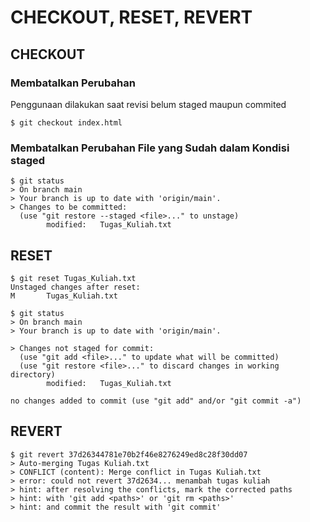 # CHECKOUT, RESET, REVERT
## CHECKOUT
### Membatalkan Perubahan
Penggunaan dilakukan saat revisi belum staged maupun commited
```
$ git checkout index.html
```

### Membatalkan Perubahan File yang Sudah dalam Kondisi staged
```
$ git status
> On branch main
> Your branch is up to date with 'origin/main'.
> Changes to be committed:
  (use "git restore --staged <file>..." to unstage)
        modified:   Tugas_Kuliah.txt
```

## RESET
```
$ git reset Tugas_Kuliah.txt
Unstaged changes after reset:
M       Tugas_Kuliah.txt
```

```
$ git status
> On branch main
> Your branch is up to date with 'origin/main'.

> Changes not staged for commit:
  (use "git add <file>..." to update what will be committed)
  (use "git restore <file>..." to discard changes in working directory)
        modified:   Tugas_Kuliah.txt

no changes added to commit (use "git add" and/or "git commit -a")
```

## REVERT
```
$ git revert 37d26344781e70b2f46e8276249ed8c28f30dd07
> Auto-merging Tugas Kuliah.txt
> CONFLICT (content): Merge conflict in Tugas Kuliah.txt
> error: could not revert 37d2634... menambah tugas kuliah
> hint: after resolving the conflicts, mark the corrected paths
> hint: with 'git add <paths>' or 'git rm <paths>'
> hint: and commit the result with 'git commit'  
```
